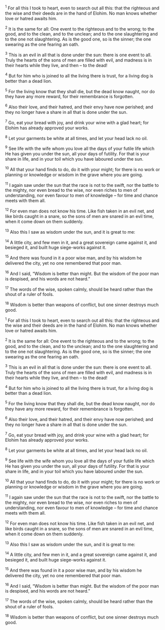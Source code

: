 <sup>1</sup> For all this I took to heart, even to search out all this: that the righteous and the wise and their deeds are in the hand of Elohim. No man knows whether love or hatred awaits him.

<sup>2</sup> It is the same for all: One event to the righteous and to the wrong; to the good, and to the clean, and to the unclean; and to the one slaughtering and to the one not slaughtering. As is the good one, so is the sinner; the one swearing as the one fearing an oath.

<sup>3</sup> This is an evil in all that is done under the sun: there is one event to all. Truly the hearts of the sons of men are filled with evil, and madness is in their hearts while they live, and then – to the dead!

<sup>4</sup> But for him who is joined to all the living there is trust, for a living dog is better than a dead lion.

<sup>5</sup> For the living know that they shall die, but the dead know naught, nor do they have any more reward, for their remembrance is forgotten.

<sup>6</sup> Also their love, and their hatred, and their envy have now perished; and they no longer have a share in all that is done under the sun.

<sup>7</sup> Go, eat your bread with joy, and drink your wine with a glad heart; for Elohim has already approved your works.

<sup>8</sup> Let your garments be white at all times, and let your head lack no oil.

<sup>9</sup> See life with the wife whom you love all the days of your futile life which He has given you under the sun, all your days of futility. For that is your share in life, and in your toil which you have laboured under the sun.

<sup>10</sup> All that your hand finds to do, do it with your might; for there is no work or planning or knowledge or wisdom in the grave where you are going.

<sup>11</sup> I again saw under the sun that the race is not to the swift, nor the battle to the mighty, nor even bread to the wise, nor even riches to men of understanding, nor even favour to men of knowledge – for time and chance meets with them all.

<sup>12</sup> For even man does not know his time. Like fish taken in an evil net, and like birds caught in a snare, so the sons of men are snared in an evil time, when it come down on them suddenly.

<sup>13</sup> Also this I saw as wisdom under the sun, and it is great to me:

<sup>14</sup> A little city, and few men in it, and a great sovereign came against it, and besieged it, and built huge siege-works against it.

<sup>15</sup> And there was found in it a poor wise man, and by his wisdom he delivered the city, yet no one remembered that poor man.

<sup>16</sup> And I said, “Wisdom is better than might. But the wisdom of the poor man is despised, and his words are not heard.”

<sup>17</sup> The words of the wise, spoken calmly, should be heard rather than the shout of a ruler of fools.

<sup>18</sup> Wisdom is better than weapons of conflict, but one sinner destroys much good.

<sup>1</sup> For all this I took to heart, even to search out all this: that the righteous and the wise and their deeds are in the hand of Elohim. No man knows whether love or hatred awaits him.

<sup>2</sup> It is the same for all: One event to the righteous and to the wrong; to the good, and to the clean, and to the unclean; and to the one slaughtering and to the one not slaughtering. As is the good one, so is the sinner; the one swearing as the one fearing an oath.

<sup>3</sup> This is an evil in all that is done under the sun: there is one event to all. Truly the hearts of the sons of men are filled with evil, and madness is in their hearts while they live, and then – to the dead!

<sup>4</sup> But for him who is joined to all the living there is trust, for a living dog is better than a dead lion.

<sup>5</sup> For the living know that they shall die, but the dead know naught, nor do they have any more reward, for their remembrance is forgotten.

<sup>6</sup> Also their love, and their hatred, and their envy have now perished; and they no longer have a share in all that is done under the sun.

<sup>7</sup> Go, eat your bread with joy, and drink your wine with a glad heart; for Elohim has already approved your works.

<sup>8</sup> Let your garments be white at all times, and let your head lack no oil.

<sup>9</sup> See life with the wife whom you love all the days of your futile life which He has given you under the sun, all your days of futility. For that is your share in life, and in your toil which you have laboured under the sun.

<sup>10</sup> All that your hand finds to do, do it with your might; for there is no work or planning or knowledge or wisdom in the grave where you are going.

<sup>11</sup> I again saw under the sun that the race is not to the swift, nor the battle to the mighty, nor even bread to the wise, nor even riches to men of understanding, nor even favour to men of knowledge – for time and chance meets with them all.

<sup>12</sup> For even man does not know his time. Like fish taken in an evil net, and like birds caught in a snare, so the sons of men are snared in an evil time, when it come down on them suddenly.

<sup>13</sup> Also this I saw as wisdom under the sun, and it is great to me:

<sup>14</sup> A little city, and few men in it, and a great sovereign came against it, and besieged it, and built huge siege-works against it.

<sup>15</sup> And there was found in it a poor wise man, and by his wisdom he delivered the city, yet no one remembered that poor man.

<sup>16</sup> And I said, “Wisdom is better than might. But the wisdom of the poor man is despised, and his words are not heard.”

<sup>17</sup> The words of the wise, spoken calmly, should be heard rather than the shout of a ruler of fools.

<sup>18</sup> Wisdom is better than weapons of conflict, but one sinner destroys much good.


